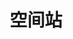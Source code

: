 ---
home: true
icon: icon-hot
title: 空间站
heroImage: /logo.svg
heroText: 嘎嘎
tagline: 加油！好心情每一天！
index: false
actions:
#   - text: How to Use 💡
#     link: /guide/
#     type: primary

  - text: 火星前进基地 🏠
    link: /

features:
  - title: 服务器 
    icon: server
    details: 服务器相关
    link: /server/CCAA

copyright: false
---